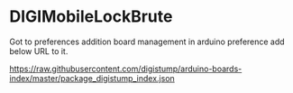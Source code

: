 # DIGIMobileLockBrute


Got to preferences addition board management in arduino preference add below URL to it.

https://raw.githubusercontent.com/digistump/arduino-boards-index/master/package_digistump_index.json

